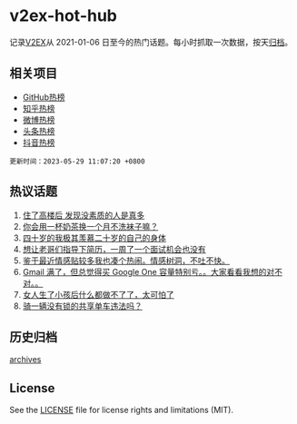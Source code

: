 # v2ex-hot-hub

 记录[V2EX](https://www.v2ex.com/)从 2021-01-06 日至今的热门话题。每小时抓取一次数据，按天[归档](archives)。
 
 ## 相关项目

- [GitHub热榜](https://github.com/lonnyzhang423/github-hot-hub)
- [知乎热榜](https://github.com/lonnyzhang423/zhihu-hot-hub)
- [微博热榜](https://github.com/lonnyzhang423/weibo-hot-hub)
- [头条热榜](https://github.com/lonnyzhang423/toutiao-hot-hub)
- [抖音热榜](https://github.com/lonnyzhang423/douyin-hot-hub)


 `更新时间：2023-05-29 11:07:20 +0800`

## 热议话题

1. [住了高楼后 发现没素质的人是真多](https://www.v2ex.com/t/943633)
1. [你会用一杯奶茶换一个月不洗袜子嘛？](https://www.v2ex.com/t/943640)
1. [四十岁的我极其羡慕二十岁的自己的身体](https://www.v2ex.com/t/943721)
1. [想让老哥们指导下简历，一周了一个面试机会也没有](https://www.v2ex.com/t/943574)
1. [鉴于最近情感贴较多我也凑个热闹。情感树洞，不吐不快。](https://www.v2ex.com/t/943631)
1. [Gmail 满了，但总觉得买 Google One 容量特别亏。。大家看看我想的对不对。。](https://www.v2ex.com/t/943560)
1. [女人生了小孩后什么都做不了了，太可怕了](https://www.v2ex.com/t/943636)
1. [骑一辆没有锁的共享单车违法吗？](https://www.v2ex.com/t/943754)

## 历史归档

[archives](archives)

## License

See the [LICENSE](LICENSE) file for license rights and limitations (MIT).
